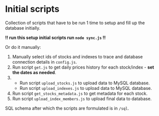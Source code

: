 # Initial scripts
Collection of scripts that have to be run 1 time to setup and fill up the database initially.


**!! run this setup initial scripts run `node sync.js` !!**


Or do it manually:
1. Manually select ids of stocks and indexes to trace and database connection details in `config.js`.
2. Run script `get.js` to get daily prices history for each stock/index - **set the dates as needed**.
3. - Run script `upload_stocks.js` to upload data to MySQL database.
   - Run script `upload_indexes.js` to upload data to MySQL database.
4. Run script `get_stocks_metadata.js` to get metadata for each stock.
5. Run script `upload_index_members.js` to upload final data to database.


SQL schema after which the scripts are formulated is in `/sql`.
